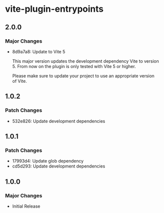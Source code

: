 # vite-plugin-entrypoints

## 2.0.0

### Major Changes

- 8d9a7a8: Update to Vite 5

  This major version updates the development dependency Vite to version 5. From now on the plugin is only tested with Vite 5 or higher.

  Please make sure to update your project to use an appropriate version of Vite.

## 1.0.2

### Patch Changes

- 532e826: Update development dependencies

## 1.0.1

### Patch Changes

- 17993d4: Update glob dependency
- cd5d293: Update development dependencies

## 1.0.0

### Major Changes

- Initial Release
